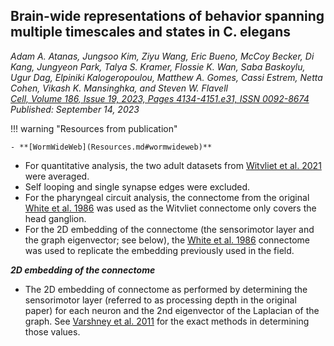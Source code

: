 ## Brain-wide representations of behavior spanning multiple timescales and states in C. elegans
_Adam A. Atanas, Jungsoo Kim, Ziyu Wang, Eric Bueno, McCoy Becker, Di Kang, Jungyeon Park, Talya S. Kramer, Flossie K. Wan, Saba Baskoylu, Ugur Dag, Elpiniki Kalogeropoulou, Matthew A. Gomes, Cassi Estrem, Netta Cohen, Vikash K. Mansinghka, and Steven W. Flavell_ <br>
_[Cell, Volume 186, Issue 19, 2023, Pages 4134-4151.e31, ISSN 0092-8674]( https://doi.org/10.1016/j.cell.2023.07.035)_ <br> _Published: September 14, 2023_


!!! warning "Resources from publication"   

    - **[WormWideWeb](Resources.md#wormwideweb)**

- For quantitative analysis, the two adult datasets from [Witvliet et al. 2021](Witvliet_2021.md) were averaged.
- Self looping and single synapse edges were excluded.
- For the pharyngeal circuit analysis, the connectome from the original [White et al. 1986](White_1986.md) was used as the Witvliet connectome only covers the head ganglion.
- For the 2D embedding of the connectome (the sensorimotor layer and the graph eigenvector; see below), the [White et al. 1986](White_1986.md) connectome was used to replicate the embedding previously used in the field.

**_2D embedding of the connectome_**

- The 2D embedding of connectome as performed by determining the sensorimotor layer (referred to as processing depth in the original paper) for each neuron and the 2nd eigenvector of the Laplacian of the graph. See [Varshney et al. 2011](Varshney_2011.md) for the exact methods in determining those values.


